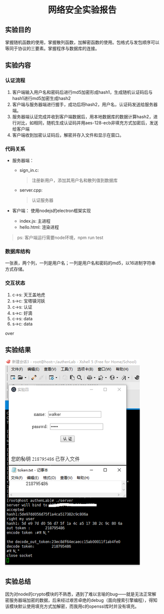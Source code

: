 <h1>
    <center> 网络安全实验报告</center>
</h1>

## 实验目的

掌握随机函数的使用，掌握散列函数，加解密函数的使用。包格式与发包顺序可以等同于协议的三要素。掌握程序与数据库的连接。



## 实验内容

### 认证流程

1. 客户端输入用户名和密码后进行md5加密形成hash1，生成随机认证码后与hash1进行md5加密生成hash2
2. 客户端与服务器端进行握手，成功后将hash2，用户名，认证码发送给服务器端。
3. 服务器端认证完成并收到客户端数据后，用本地数据库的数据计算hash2，进行对比，如相同，随机生成认证码并用aes-128-ecb非填充方式加密后，发送给客户端
4. 客户端收到加密认证码后，解密并存入文件和显示在窗口。



### 代码关系

- 服务器端：

  - sign_in.c:

    > 注册新用户，添加其用户名和散列值到数据库

  - server.cpp:

    >认证服务器

- 客户端： 使用nodejs的electron框架实现

  - index.js: 主进程
  - hello.html: 渲染进程

> ps: 客户端运行需要node环境，npm run test

### 数据库结构

一张表，两个列，一列是用户名；一列是用户名和密码的md5，以16进制字符串方式存储。

### 交互状态

1. c$\rightarrow$s: 天王盖地虎
2. s$\rightarrow$c: 宝塔镇河妖
3. c$\rightarrow$s: 认证
4. s$\rightarrow$c: 好滴
5. c$\rightarrow$s: data
6. s$\rightarrow$c: data

over

## 实验结果

![](.\pics\1.png)



## 实验总结

因为对node的crypto模块的不熟悉，遇到了难以言喻的bug——就是无法正常解密服务器端加密的数据，后来经过艰苦卓绝的debug（面向搜索引擎编程），得知该模块默认使用填充方式加解密，而我用c的openssl库时并没有填充。